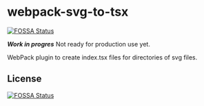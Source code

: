 # webpack-svg-to-tsx
[![FOSSA Status](https://app.fossa.io/api/projects/git%2Bgithub.com%2Fsamuelneff%2Fwebpack-svg-to-tsx.svg?type=shield)](https://app.fossa.io/projects/git%2Bgithub.com%2Fsamuelneff%2Fwebpack-svg-to-tsx?ref=badge_shield)


_**Work in progres**_ Not ready for production use yet.

WebPack plugin to create index.tsx files for directories of svg files.




## License
[![FOSSA Status](https://app.fossa.io/api/projects/git%2Bgithub.com%2Fsamuelneff%2Fwebpack-svg-to-tsx.svg?type=large)](https://app.fossa.io/projects/git%2Bgithub.com%2Fsamuelneff%2Fwebpack-svg-to-tsx?ref=badge_large)